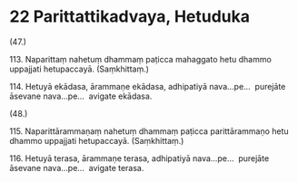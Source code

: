 # 22 Parittattikadvaya, Hetuduka

(47.)

113\. Naparittaṃ nahetuṃ dhammaṃ paṭicca mahaggato hetu dhammo uppajjati hetupaccayā. (Saṃkhittaṃ.)

114\. Hetuyā ekādasa, ārammaṇe ekādasa, adhipatiyā nava…pe…  purejāte āsevane nava…pe…  avigate ekādasa.

(48.)

115\. Naparittārammaṇaṃ nahetuṃ dhammaṃ paṭicca parittārammaṇo hetu dhammo uppajjati hetupaccayā. (Saṃkhittaṃ.)

116\. Hetuyā terasa, ārammaṇe terasa, adhipatiyā nava…pe…  purejāte āsevane nava…pe…  avigate terasa.
